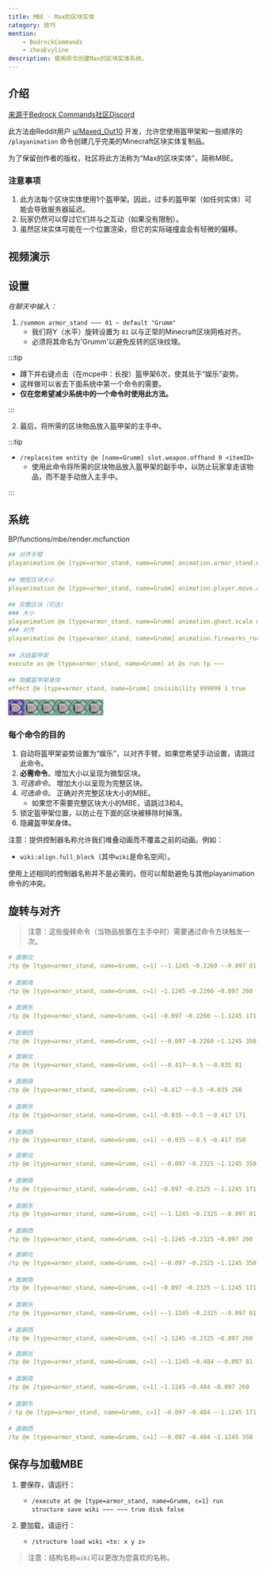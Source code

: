 ```yaml
---
title: MBE - Max的区块实体
category: 技巧
mention:
    - BedrockCommands
    - zheaEvyline
description: 使用命令创建Max的区块实体系统。
---
```


## 介绍

[来源于Bedrock Commands社区Discord](https://discord.gg/SYstTYx5G5)

此方法由Reddit用户 [u/Maxed_Out10](https://www.reddit.com/user/Maxed_Out10/) 开发，允许您使用盔甲架和一些顺序的 `/playanimation` 命令创建几乎完美的Minecraft区块实体复制品。

为了保留创作者的版权，社区将此方法称为“Max的区块实体”，简称MBE。

### 注意事项

1. 此方法每个区块实体使用1个盔甲架。因此，过多的盔甲架（如任何实体）可能会导致服务器延迟。
2. 玩家仍然可以穿过它们并与之互动（如果没有限制）。
3. 虽然区块实体可能在一个位置渲染，但它的实际碰撞盒会有轻微的偏移。

## 视频演示

<YouTubeEmbed id="kb8rz9ItE_M" />

## 设置

_在聊天中输入：_

1. `/summon armor_stand ~~~ 81 ~ default "Grumm"`
    - 我们将Y（水平）旋转设置为 `81` 以与正常的Minecraft区块网格对齐。
    - 必须将其命名为'Grumm'以避免反转的区块纹理。

:::tip

-   蹲下并右键点击（在mcpe中：长按）盔甲架6次，使其处于“娱乐”姿势。
-   这样做可以省去下面系统中第一个命令的需要。
-   **仅在您希望减少系统中的一个命令时使用此方法。**

:::

2. 最后，将所需的区块物品放入盔甲架的主手中。

:::tip

-   `/replaceitem entity @e [name=Grumm] slot.weapon.offhand 0 <itemID>`
    -   使用此命令将所需的区块物品放入盔甲架的副手中，以防止玩家拿走该物品，而不是手动放入主手中。

:::

## 系统

<CodeHeader>BP/functions/mbe/render.mcfunction</CodeHeader>

```yaml
## 对齐手臂
playanimation @e [type=armor_stand, name=Grumm] animation.armor_stand.entertain_pose null 0 "0" wiki:align.arms

## 微型区块大小
playanimation @e [type=armor_stand, name=Grumm] animation.player.move.arms.zombie null 0 "0" wiki:size.mini_block

## 完整区块（可选）
### 大小
playanimation @e [type=armor_stand, name=Grumm] animation.ghast.scale null 0 "0" wiki:size.full_block
### 对齐
playanimation @e [type=armor_stand, name=Grumm] animation.fireworks_rocket.move null 0 "0" wiki:align.full_block

## 冻结盔甲架
execute as @e [type=armor_stand, name=Grumm] at @s run tp ~~~

## 隐藏盔甲架身体
effect @e [type=armor_stand, name=Grumm] invisibility 999999 1 true
```

![commandBlockChain6](../assets/images/commands/commandBlockChain/6.png)

### 每个命令的目的

1. 自动将盔甲架姿势设置为“娱乐”，以对齐手臂。如果您希望手动设置，请跳过此命令。
2. **必需命令**。增加大小以呈现为微型区块。
3. _可选命令。_ 增加大小以呈现为完整区块。
4. _可选命令。_ 正确对齐完整区块大小的MBE。
    - 如果您不需要完整区块大小的MBE，请跳过3和4。
5. 锁定盔甲架位置，以防止在下面的区块被移除时掉落。
6. 隐藏盔甲架身体。

注意：提供控制器名称允许我们堆叠动画而不覆盖之前的动画。例如：

-   `wiki:align.full_block`（其中`wiki`是命名空间）。

使用上述相同的控制器名称并不是必需的，但可以帮助避免与其他playanimation命令的冲突。

## 旋转与对齐

> 注意：这些旋转命令（当物品放置在主手中时）需要通过命令方块触发一次。

<Spoiler title="完整区块">

<CodeHeader></CodeHeader>

```yaml
# 面朝北
/tp @e [type=armor_stand, name=Grumm, c=1] ~-1.1245 ~0.2260 ~-0.097 81

# 面朝南
/tp @e [type=armor_stand, name=Grumm, c=1] ~1.1245 ~0.2260 ~0.097 260

# 面朝东
/tp @e [type=armor_stand, name=Grumm, c=1] ~0.097 ~0.2260 ~-1.1245 171

# 面朝西
/tp @e [type=armor_stand, name=Grumm, c=1] ~-0.097 ~0.2260 ~1.1245 350
```

</Spoiler>

<Spoiler title="微型区块">

<CodeHeader></CodeHeader>

```yaml
# 面朝北
/tp @e [type=armor_stand, name=Grumm, c=1] ~-0.417~-0.5 ~-0.035 81

# 面朝南
/tp @e [type=armor_stand, name=Grumm, c=1] ~0.417 ~-0.5 ~0.035 260

# 面朝东
/tp @e [type=armor_stand, name=Grumm, c=1] ~0.035 ~-0.5 ~-0.417 171

# 面朝西
/tp @e [type=armor_stand, name=Grumm, c=1] ~-0.035 ~-0.5 ~0.417 350
```

</Spoiler>

<Spoiler title="楼梯">

<CodeHeader></CodeHeader>

```yaml
# 面朝北
/tp @e [type=armor_stand, name=Grumm, c=1] ~-0.097 ~0.2325 ~1.1245 350

# 面朝南
/tp @e [type=armor_stand, name=Grumm, c=1] ~0.097 ~0.2325 ~-1.1245 171

# 面朝东
/tp @e [type=armor_stand, name=Grumm, c=1] ~-1.1245 ~0.2325 ~-0.097 81

# 面朝西
/tp @e [type=armor_stand, name=Grumm, c=1] ~1.1245 ~0.2325 ~0.097 260
```

</Spoiler>

<Spoiler title="底部半砖">

<CodeHeader></CodeHeader>

```yaml
# 面朝北
/tp @e [type=armor_stand, name=Grumm, c=1] ~-0.097 ~0.2325 ~1.1245 350

# 面朝南
/tp @e [type=armor_stand, name=Grumm, c=1] ~0.097 ~0.2325 ~-1.1245 171

# 面朝东
/tp @e [type=armor_stand, name=Grumm, c=1] ~-1.1245 ~0.2325 ~-0.097 81

# 面朝西
/tp @e [type=armor_stand, name=Grumm, c=1] ~1.1245 ~0.2325 ~0.097 260
```

</Spoiler>

<Spoiler title="顶部半砖">

<CodeHeader></CodeHeader>

```yaml
# 面朝北
/tp @e [type=armor_stand, name=Grumm, c=1] ~-1.1245 ~0.484 ~-0.097 81

# 面朝南
/tp @e [type=armor_stand, name=Grumm, c=1] ~1.1245 ~0.484 ~0.097 260

# 面朝东
/ tp @e [type=armor_stand, name=Grumm, c=1] ~0.097 ~0.484 ~-1.1245 171

# 面朝西
/tp @e [type=armor_stand, name=Grumm, c=1] ~-0.097 ~0.484 ~1.1245 350
```

</Spoiler>

## 保存与加载MBE

1. 要保存，请运行：

    - `/execute at @e [type=armor_stand, name=Grumm, c=1] run structure save wiki ~~~ ~~~ true disk false`

2. 要加载，请运行：
    - `/structure load wiki <to: x y z>`

> 注意：结构名称`wiki`可以更改为您喜欢的名称。
